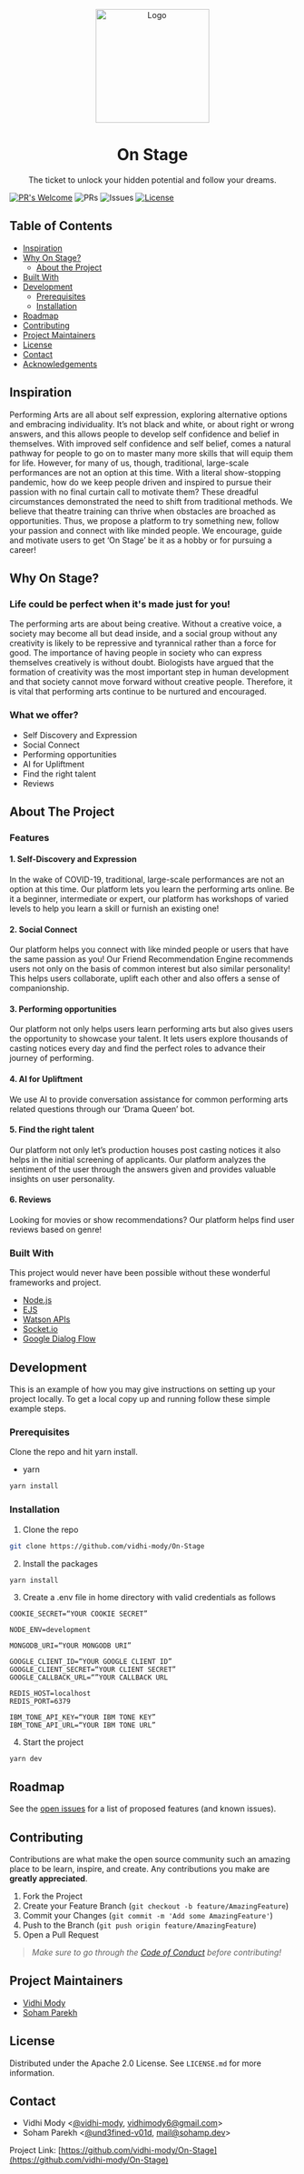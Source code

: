 <p align="center">
    <img src="https://www.pngrepo.com/png/191941/512/theatre-drama.png" width="200" alt="Logo">
  <h1 align="center">On Stage</h1>

  <p align="center">
    The ticket to unlock your hidden potential and follow your dreams.
  </p>
</p>

[![PR's Welcome](https://img.shields.io/badge/PRs-welcome-brightgreen.svg?style=flat)](https://github.com/vidhi-mody/On-Stage/pulls)
![PRs](https://img.shields.io/github/issues-pr-closed/vidhi-mody/On-Stage?color=pink)
![Issues](https://img.shields.io/github/issues/vidhi-mody/On-Stage?color=purple)
[![License](https://img.shields.io/badge/License-Apache%202.0-blue.svg)](https://opensource.org/licenses/Apache-2.0)



<!-- TABLE OF CONTENTS -->

## Table of Contents

- [Inspiration](#inspiration)
- [Why On Stage?](#why-on-stage)
  - [About the Project](#about-the-project)
- [Built With](#built-with)
- [Development](#development)
  - [Prerequisites](#prerequisites)
  - [Installation](#installation)
- [Roadmap](#roadmap)
- [Contributing](#contributing)
- [Project Maintainers](#project-maintainers)
- [License](#license)
- [Contact](#contact)
- [Acknowledgements](#acknowledgements)

## Inspiration

Performing Arts are all about self expression, exploring alternative options and embracing individuality. It’s not black and white, or about right or wrong answers, and this allows people to develop self confidence and belief in themselves. With improved self confidence and self belief, comes a natural pathway for people to go on to master many more skills that will equip them for life. However, for many of us, though, traditional, large-scale performances are not an option at this time. With a literal show-stopping pandemic, how do we keep people driven and inspired to pursue their passion with no final curtain call to motivate them? These dreadful circumstances demonstrated the need to shift from traditional methods. We believe that theatre training can thrive when obstacles are broached as opportunities. Thus, we propose a platform to try something new, follow your passion and connect with like minded people.  We encourage, guide and motivate users to get ‘On Stage’ be it as a hobby or for pursuing a career! 

<!-- ABOUT THE PROJECT -->

## Why On Stage?

### Life could be perfect when it's made just for you!

The performing arts are about being creative. Without a creative voice, a society may become all but dead inside, and a social group without any creativity is likely to be repressive and tyrannical rather than a force for good. The importance of having people in society who can express themselves creatively is without doubt. Biologists have argued that the formation of creativity was the most important step in human development and that society cannot move forward without creative people. Therefore, it is vital that performing arts continue to be nurtured and encouraged.

### What we offer?

- Self Discovery and Expression
- Social Connect
- Performing opportunities
- AI for Upliftment
- Find the right talent
- Reviews

## About The Project

### Features

#### 1. Self-Discovery and Expression

In the wake of COVID-19, traditional, large-scale performances are not an option at this time. Our platform lets you learn the performing arts online. Be it a beginner, intermediate or expert, our platform has workshops of varied levels to help you learn a skill or furnish an existing one!

#### 2. Social Connect

Our platform helps you connect with like minded people or users that have the same passion as you! Our Friend Recommendation Engine recommends users not only on the basis of common interest but also similar personality! This helps users collaborate, uplift each other and also offers a sense of companionship.

#### 3. Performing opportunities

Our platform not only helps users learn performing arts but also gives users the opportunity to showcase your talent. It lets users explore thousands of casting notices every day and find the perfect roles to advance their journey of performing.

#### 4. AI for Upliftment

We use AI to provide conversation assistance for common performing arts related questions through our ‘Drama Queen’ bot.

#### 5. Find the right talent

Our platform not only let’s production houses post casting notices it also helps in the initial screening of applicants. Our platform analyzes the sentiment of the user through the answers given and provides valuable insights on user personality.

#### 6. Reviews

Looking for movies or show recommendations? Our platform helps find user reviews based on genre! 


### Built With

This project would never have been possible without these wonderful frameworks and project.

- [Node.js](https://nodejs.org)
- [EJS](https://ejs.co)
- [Watson APIs](https://github.com/watson-developer-cloud/node-sdk#readme)
- [Socket.io](https://www.npmjs.com/package/socket.io)
- [Google Dialog Flow](https://cloud.google.com/dialogflow/docs)

<!-- GETTING STARTED -->

## Development

This is an example of how you may give instructions on setting up your project locally.
To get a local copy up and running follow these simple example steps.

### Prerequisites

Clone the repo and hit yarn install.

- yarn

```sh
yarn install
```

### Installation

1. Clone the repo

```sh
git clone https://github.com/vidhi-mody/On-Stage
```

2. Install the packages

```sh
yarn install
```

3. Create a .env file in home directory with valid credentials as follows

```
COOKIE_SECRET=“YOUR COOKIE SECRET”

NODE_ENV=development

MONGODB_URI=“YOUR MONGODB URI”

GOOGLE_CLIENT_ID=“YOUR GOOGLE CLIENT ID”
GOOGLE_CLIENT_SECRET=“YOUR CLIENT SECRET”
GOOGLE_CALLBACK_URL=“”YOUR CALLBACK URL

REDIS_HOST=localhost
REDIS_PORT=6379

IBM_TONE_API_KEY=“YOUR IBM TONE KEY”
IBM_TONE_API_URL=“YOUR IBM TONE URL”
```

4. Start the project

```JS
yarn dev
```

<!-- ROADMAP -->

## Roadmap

See the [open issues](https://github.com/vidhi-mody/On-Stage/issues) for a list of proposed features (and known issues).

<!-- CONTRIBUTING -->

## Contributing

Contributions are what make the open source community such an amazing place to be learn, inspire, and create. Any contributions you make are **greatly appreciated**.

1. Fork the Project
2. Create your Feature Branch (`git checkout -b feature/AmazingFeature`)
3. Commit your Changes (`git commit -m 'Add some AmazingFeature'`)
4. Push to the Branch (`git push origin feature/AmazingFeature`)
5. Open a Pull Request

> _Make sure to go through the [Code of Conduct](CODE_OF_CONDUCT.md) before contributing!_


## Project Maintainers

- [Vidhi Mody](https://www.vidhimody.me/)
- [Soham Parekh](https://www.sohamp.dev)

<!-- LICENSE -->

## License

Distributed under the Apache 2.0 License. See `LICENSE.md` for more information.

<!-- CONTACT -->

## Contact

- Vidhi Mody <[@vidhi-mody](https://github.com/vidhi-mody), [vidhimody6@gmail.com](vidhimody6@gmail.com])>
- Soham Parekh <[@und3fined-v01d](https://github.com/und3fined-v01d), [mail@sohamp.dev](mail@sohamp.dev)>

Project Link: [https://github.com/vidhi-mody/On-Stage](https://github.com/vidhi-mody/On-Stage)

